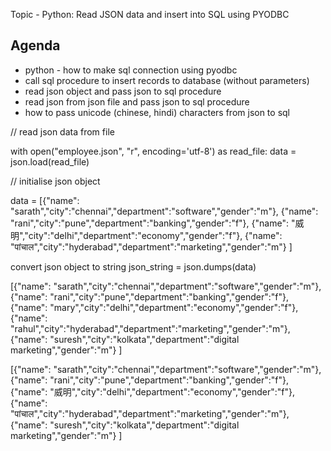 Topic - Python: Read JSON data and insert into SQL using PYODBC

Agenda
-------
* python - how to make sql connection using pyodbc
* call sql procedure to insert records to database (without parameters)
* read json object and pass json to sql procedure
* read json from json file and pass json to sql procedure
* how to pass unicode (chinese, hindi) characters from json to sql




// read json data from file

with open("employee.json", "r", encoding='utf-8') as read_file:
    data = json.load(read_file)

// initialise json object

data = [{"name": "sarath","city":"chennai","department":"software","gender":"m"}, 
  {"name": "rani","city":"pune","department":"banking","gender":"f"},
  {"name": "威明","city":"delhi","department":"economy","gender":"f"},
  {"name": "पांचाल","city":"hyderabad","department":"marketing","gender":"m"}
 ]

convert json object to string
    json_string = json.dumps(data) 


[{"name": "sarath","city":"chennai","department":"software","gender":"m"}, 
{"name": "rani","city":"pune","department":"banking","gender":"f"},
{"name": "mary","city":"delhi","department":"economy","gender":"f"},
{"name": "rahul","city":"hyderabad","department":"marketing","gender":"m"},
{"name": "suresh","city":"kolkata","department":"digital marketing","gender":"m"}
]


[{"name": "sarath","city":"chennai","department":"software","gender":"m"}, 
{"name": "rani","city":"pune","department":"banking","gender":"f"},
{"name": "威明","city":"delhi","department":"economy","gender":"f"},
{"name": "पांचाल","city":"hyderabad","department":"marketing","gender":"m"},
{"name": "suresh","city":"kolkata","department":"digital marketing","gender":"m"}
]







